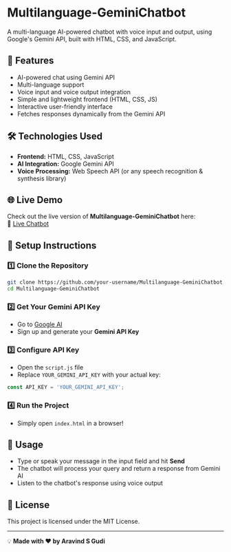 # Multilanguage-GeminiChatbot

A multi-language AI-powered chatbot with voice input and output, using Google's Gemini API, built with HTML, CSS, and JavaScript.

## 🚀 Features
- AI-powered chat using Gemini API
- Multi-language support
- Voice input and voice output integration
- Simple and lightweight frontend (HTML, CSS, JS)
- Interactive user-friendly interface
- Fetches responses dynamically from the Gemini API

## 🛠️ Technologies Used
- **Frontend:** HTML, CSS, JavaScript
- **AI Integration:** Google Gemini API
- **Voice Processing:** Web Speech API (or any speech recognition & synthesis library)

 ## 🌐 Live Demo  
Check out the live version of **Multilanguage-GeminiChatbot** here:  
🔗 [Live Chatbot](https://glistening-biscochitos-691308.netlify.app/)


## 📌 Setup Instructions

### 1️⃣ Clone the Repository
```bash
git clone https://github.com/your-username/Multilanguage-GeminiChatbot.git
cd Multilanguage-GeminiChatbot
```

### 2️⃣ Get Your Gemini API Key
- Go to [Google AI](https://ai.google.dev/)
- Sign up and generate your **Gemini API Key**

### 3️⃣ Configure API Key
- Open the `script.js` file
- Replace `YOUR_GEMINI_API_KEY` with your actual key:
```javascript
const API_KEY = 'YOUR_GEMINI_API_KEY';
```

### 4️⃣ Run the Project
- Simply open `index.html` in a browser!

## 🎯 Usage
- Type or speak your message in the input field and hit **Send**
- The chatbot will process your query and return a response from Gemini AI
- Listen to the chatbot's response using voice output


## 📜 License
This project is licensed under the MIT License.

---

💡 **Made with ❤️ by Aravind S Gudi**
